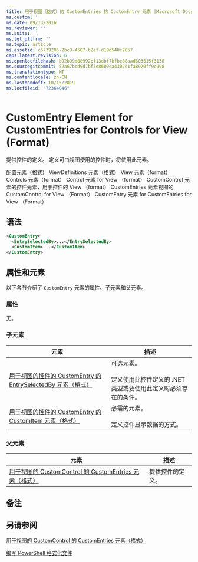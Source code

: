 ```yaml
---
title: 用于视图（格式）的 CustomEntries 的 CustomEntry 元素 |Microsoft Docs
ms.custom: ''
ms.date: 09/13/2016
ms.reviewer: ''
ms.suite: ''
ms.tgt_pltfrm: ''
ms.topic: article
ms.assetid: c6739205-2bc9-4507-b2af-d19d548c2057
caps.latest.revision: 6
ms.openlocfilehash: b92b99d88992cf13dbf7bfbe88aad603615f3138
ms.sourcegitcommit: 52a67bcd9d7bf3e8600ea4302d1fa8970ff9c998
ms.translationtype: MT
ms.contentlocale: zh-CN
ms.lasthandoff: 10/15/2019
ms.locfileid: "72364046"
---
```

# <a name="customentry-element-for-customentries-for-controls-for-view-format"></a>CustomEntry Element for CustomEntries for Controls for View (Format)

提供控件的定义。 定义可由视图使用的控件时，将使用此元素。

配置元素（格式） ViewDefinitions 元素（格式） View 元素（format） Controls 元素（format） Control 元素 for View （format） CustomControl 元素的控件元素，用于控件的 View （format） CustomEntries 元素视图的 CustomControl for View （Format） CustomEntry 元素 for CustomEntries for View （Format）

## <a name="syntax"></a>语法

```xml
<CustomEntry>
  <EntrySelectedBy>...</EntrySelectedBy>
  <CustomItem>...</CustomItem>
</CustomEntry>
```

## <a name="attributes-and-elements"></a>属性和元素

以下各节介绍了 `CustomEntry` 元素的属性、子元素和父元素。

### <a name="attributes"></a>属性

无。

### <a name="child-elements"></a>子元素

|元素|描述|
|-------------|-----------------|
|[用于视图的控件的 CustomEntry 的 EntrySelectedBy 元素（格式）](./entryselectedby-element-for-customentry-for-controls-for-view-format.md)|可选元素。<br /><br /> 定义使用此控件定义的 .NET 类型或要使用此定义时必须存在的条件。|
|[用于视图的控件的 CustomEntry 的 CustomItem 元素（格式）](./customitem-element-for-customentry-for-controls-for-view-format.md)|必需的元素。<br /><br /> 定义控件显示数据的方式。|

### <a name="parent-elements"></a>父元素

|元素|描述|
|-------------|-----------------|
|[用于视图的 CustomControl 的 CustomEntries 元素（格式）](./customentries-element-for-customcontrol-for-view-format.md)|提供控件的定义。|

## <a name="remarks"></a>备注

## <a name="see-also"></a>另请参阅

[用于视图的 CustomControl 的 CustomEntries 元素（格式）](./customentries-element-for-customcontrol-for-view-format.md)

[编写 PowerShell 格式化文件](./writing-a-powershell-formatting-file.md)
